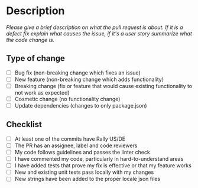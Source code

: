 # Description

_Please give a brief description on what the pull request is about. If it is a defect fix explain what causes the issue, if it's a user story summarize what the code change is._

## Type of change
- [ ] Bug fix (non-breaking change which fixes an issue)
- [ ] New feature (non-breaking change which adds functionality)
- [ ] Breaking change (fix or feature that would cause existing functionality to not work as expected)
- [ ] Cosmetic change (no functionality change)
- [ ] Update dependencies (changes to only package.json)

## Checklist
- [ ] At least one of the commits have Rally US/DE
- [ ] The PR has an assignee, label and code reviewers
- [ ] My code follows guidelines and passes the linter check
- [ ] I have commented my code, particularly in hard-to-understand areas
- [ ] I have added tests that prove my fix is effective or that my feature works
- [ ] New and existing unit tests pass locally with my changes
- [ ] New strings have been added to the proper locale json files
